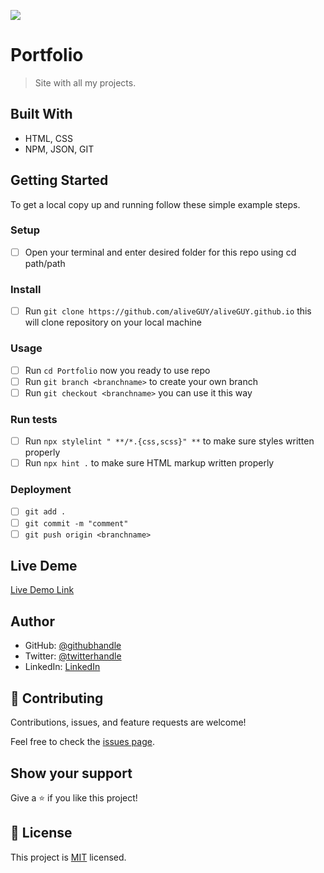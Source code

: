 ![](https://img.shields.io/badge/Microverse-blueviolet)

# Portfolio

> Site with all my projects.


## Built With

- HTML, CSS
- NPM, JSON, GIT


## Getting Started

To get a local copy up and running follow these simple example steps.

### Setup
- [ ] Open your terminal and enter desired folder for this repo using cd path/path

### Install
- [ ] Run `git clone https://github.com/aliveGUY/aliveGUY.github.io` this will clone repository on your local machine

### Usage
- [ ] Run `cd Portfolio` now you ready to use repo
- [ ] Run `git branch <branchname>` to create your own branch
- [ ] Run `git checkout <branchname>` you can use it this way

### Run tests
- [ ] Run `npx stylelint " **/*.{css,scss}" **` to make sure styles written properly
- [ ] Run `npx hint .` to make sure HTML markup written properly

### Deployment
- [ ] `git add .`
- [ ] `git commit -m "comment"`
- [ ] `git push origin <branchname>`

## Live Deme

[Live Demo Link](https://aliveguy.github.io/)

## Author

- GitHub: [@githubhandle](https://github.com/aliveGUY)
- Twitter: [@twitterhandle](https://twitter.com/Sciborskyy)
- LinkedIn: [LinkedIn](https://www.linkedin.com/in/ilya-dubrovin-921a2721b/)

## 🤝 Contributing

Contributions, issues, and feature requests are welcome!

Feel free to check the [issues page](../../issues/).

## Show your support

Give a ⭐️ if you like this project!

## 📝 License

This project is [MIT](./MIT.md) licensed.
